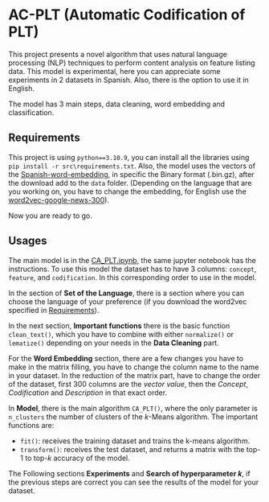# AC-PLT (Automatic Codification of PLT)

This project presents a novel algorithm that uses natural language processing (NLP) techniques to perform content analysis on feature listing data. This model is experimental, here you can appreciate some experiments in 2 datasets in Spanish. Also, there is the option to use it in English.

The model has 3 main steps, data cleaning, word embedding and classification.


## Requirements

This project is using `python==3.10.9`, you can install all the libraries using `pip install -r src\requirements.txt`. Also, the model uses the vectors of the [Spanish-word-embedding](https://github.com/dccuchile/spanish-word-embeddings#word2vec-embeddings-from-sbwc), in specific the Binary format (.bin.gz), after the download add to the `data` folder. (Depending on the language that are you working on, you have to change the embedding, for English use the [word2vec-google-news-300](https://huggingface.co/fse/word2vec-google-news-300/tree/main)).

Now you are ready to go.

## Usages

The main model is in the [CA_PLT.ipynb](\src\CA_PLT.ipynb), the same jupyter notebook has the instructions. To use this model the dataset has to have 3 columns: `concept`, `feature`, and `codification`. In this corresponding order to use in the model.

In the section of **Set of the Language**, there is a section where you can choose the language of your preference (if you download the word2vec specified in [Requirements](##Requirements)).

In the next section, **Important functions** there is the basic function `clean_text()`, which you have to combine with either `normalize()` or `lematize()` depending on your needs in the **Data Cleaning** part.

For the **Word Embedding** section, there are a few changes you have to make in the matrix filling, you have to change the column name to the name in your dataset. In the reduction of the matrix part, have to change the order of the dataset, first 300 columns are the *vector value*, then the *Concept*, *Codification* and *Description* in that exact order.


In **Model**, there is the main algorithm ``CA_PLT()``, where the only parameter is `n_clusters` the number of clusters of the *k*-Means algorithm. The important functions are:
- ``fit()``: receives the training dataset and trains the k-means algorithm.
- ``transform()``: receives the test dataset, and returns a matrix with the top-1 to top-*k* accuracy of the model.

The Following sections **Experiments** and **Search of hyperparameter *k***, if the previous steps are correct you can see the results of the model for your dataset.


